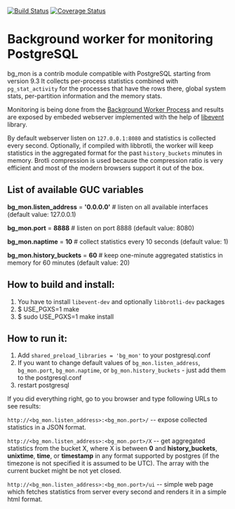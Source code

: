 [![Build Status](https://travis-ci.org/CyberDem0n/bg_mon.svg?branch=master)](https://travis-ci.org/CyberDem0n/bg_mon) [![Coverage Status](https://coveralls.io/repos/github/CyberDem0n/bg_mon/badge.svg?branch=master)](https://coveralls.io/github/CyberDem0n/bg_mon?branch=master)

Background worker for monitoring PostgreSQL
===========================================

bg\_mon is a contrib module compatible with PostgreSQL starting from version 9.3
It collects per-process statistics combined with `pg_stat_activity` for the processes that have the rows there, global system stats, per-partition information and the memory stats.

Monitoring is being done from the [Background Worker Process](http://www.postgresql.org/docs/9.3/static/bgworker.html) and results are exposed by embeded webserver implemented with the help of [libevent](http://libevent.org/) library.

By default webserver listen on `127.0.0.1:8080` and statistics is collected every second. Optionally, if compiled with libbrotli, the worker will keep statistics in the aggregated format for the past `history_buckets` minutes in memory. Brotli compression is used because the compression ratio is very efficient and most of the modern browsers support it out of the box.

List of available GUC variables
-------------------------------

**bg\_mon.listen\_address** = **'0.0.0.0'** # listen on all available interfaces (default value: 127.0.0.1)

**bg\_mon.port** = **8888** # listen on port 8888 (default value: 8080)

**bg\_mon.naptime** = **10** # collect statistics every 10 seconds (default value: 1)

**bg\_mon.history\_buckets** = **60** # keep one-minute aggregated statistics in memory for 60 minutes (default value: 20)

How to build and install:
-------------------------

1. You have to install `libevent-dev` and optionally `libbrotli-dev` packages
2. $ USE\_PGXS=1 make
3. $ sudo USE\_PGXS=1 make install

How to run it:
--------------
1. Add `shared_preload_libraries = 'bg_mon'` to your postgresql.conf
2. If you want to change default values of `bg_mon.listen_address`, `bg_mon.port`, `bg_mon.naptime`, or `bg_mon.history_buckets` - just add them to the postgresql.conf
3. restart postgresql

If you did everything right, go to you browser and type following URLs to see results:

`http://<bg_mon.listen_address>:<bg_mon.port>/` -- expose collected statistics in a JSON format.

`http://<bg_mon.listen_address>:<bg_mon.port>/X` -- get aggregated statistics from the bucket X, where X is between **0** and **history\_buckets**, **unixtime**, **time**, or **timestamp** in any format supported by postgres (if the timezone is not specified it is assumed to be UTC). The array with the current bucket might be not yet closed.

`http://<bg_mon.listen_address>:<bg_mon.port>/ui` -- simple web page which fetches statistics from server every second and renders it in a simple html format.
